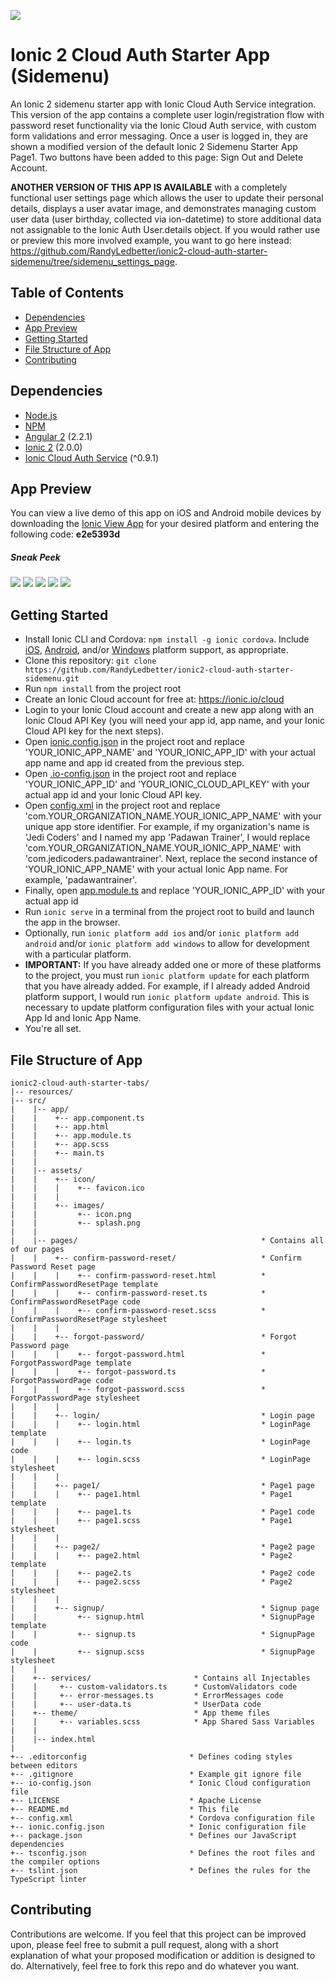 ![](http://i.imgur.com/10YWsI3.png)
# Ionic 2 Cloud Auth Starter App (Sidemenu) 
An Ionic 2 sidemenu starter app with Ionic Cloud Auth Service integration. This version of the app contains a complete user login/registration flow with password reset functionality via the Ionic Cloud Auth service, with custom form validations and error messaging. Once a user is logged in, they are shown a modified version of the default Ionic 2 Sidemenu Starter App Page1. Two buttons have been added to this page: Sign Out and Delete Account.

**ANOTHER VERSION OF THIS APP IS AVAILABLE** with a completely functional user settings page which allows the user to update their personal details, displays a user avatar image, and demonstrates managing custom user data (user birthday, collected via ion-datetime) to store additional data not assignable to the Ionic Auth User.details object. If you would rather use or preview this more involved example, you want to go here instead:
https://github.com/RandyLedbetter/ionic2-cloud-auth-starter-sidemenu/tree/sidemenu_settings_page.

## Table of Contents
 - [Dependencies](#dependencies)
 - [App Preview](#app-preview)
 - [Getting Started](#getting-started)
 - [File Structure of App](#file-structure-of-app)
 - [Contributing](#contributing)
 
## Dependencies
* [Node.js](https://github.com/nodejs/node)
* [NPM](https://github.com/npm/npm)
* [Angular 2](https://github.com/angular/angular) (2.2.1)
* [Ionic 2](https://github.com/driftyco/ionic/) (2.0.0)
* [Ionic Cloud Auth Service](https://docs.ionic.io/services/auth/) (^0.9.1)

## App Preview
You can view a live demo of this app on iOS and Android mobile devices by downloading the [Ionic View App](http://view.ionic.io) for your desired platform and entering the following code:
**e2e5393d**

##### Sneak Peek
![](http://i.imgur.com/IiZPVzk.png)
![](http://i.imgur.com/y1sSmYI.png)
![](http://i.imgur.com/lJesnc8.png)
![](http://i.imgur.com/L9oCE0U.png)
![](http://i.imgur.com/eVTQSb7.png)

## Getting Started
* Install Ionic CLI and Cordova: `npm install -g ionic cordova`. Include [iOS](https://cordova.apache.org/docs/en/latest/guide/platforms/ios/), [Android](https://cordova.apache.org/docs/en/latest/guide/platforms/android/), and/or [Windows](https://cordova.apache.org/docs/en/latest/guide/platforms/win8/index.html) platform support, as appropriate.
* Clone this repository: `git clone https://github.com/RandyLedbetter/ionic2-cloud-auth-starter-sidemenu.git`
* Run `npm install` from the project root
* Create an Ionic Cloud account for free at: https://ionic.io/cloud
* Login to your Ionic Cloud account and create a new app along with an Ionic Cloud API Key (you will need your app id, app name, and your Ionic Cloud API key for the next steps).
* Open [ionic.config.json](https://github.com/RandyLedbetter/ionic2-cloud-auth-starter-sidemenu/blob/master/ionic.config.json#L2-L3) in the project root and replace 'YOUR_IONIC_APP_NAME' and 'YOUR_IONIC_APP_ID' with your actual app name and app id created from the previous step.
* Open [.io-config.json](https://github.com/RandyLedbetter/ionic2-cloud-auth-starter-sidemenu/blob/master/.io-config.json#L1) in the project root and replace 'YOUR_IONIC_APP_ID' and 'YOUR_IONIC_CLOUD_API_KEY' with your actual app id and your Ionic Cloud API key.
* Open [config.xml](https://github.com/RandyLedbetter/ionic2-cloud-auth-starter-sidemenu/blob/master/config.xml#L2-L3) in the project root and replace 'com.YOUR_ORGANIZATION_NAME.YOUR_IONIC_APP_NAME' with your unique app store identifier. For example, if my organization's name is 'Jedi Coders' and I named my app 'Padawan Trainer', I would replace 'com.YOUR_ORGANIZATION_NAME.YOUR_IONIC_APP_NAME' with 'com.jedicoders.padawantrainer'. Next, replace the second instance of 'YOUR_IONIC_APP_NAME' with your actual Ionic App name. For example, 'padawantrainer'.
* Finally, open [app.module.ts](https://github.com/RandyLedbetter/ionic2-cloud-auth-starter-sidemenu/blob/master/src/app/app.module.ts#L21) and replace 'YOUR_IONIC_APP_ID' with your actual app id
* Run `ionic serve` in a terminal from the project root to build and launch the app in the browser.
* Optionally, run `ionic platform add ios` and/or `ionic platform add android` and/or `ionic platform add windows` to allow for development with a particular platform. 
* **IMPORTANT:** If you have already added one or more of these platforms to the project, you must run `ionic platform update` for each platform that you have already added. For example, if I already added Android platform support, I would run `ionic platform update android`. This is necessary to update platform configuration files with your actual Ionic App Id and Ionic App Name.
* You're all set.

## File Structure of App

```
ionic2-cloud-auth-starter-tabs/
|-- resources/
|-- src/
|    |-- app/
|    |    +-- app.component.ts
|    |    +-- app.html
|    |    +-- app.module.ts
|    |    +-- app.scss
|    |    +-- main.ts
|    |
|    |-- assets/
|    |    +-- icon/
|    |    |    +-- favicon.ico
|    |    |
|    |    +-- images/
|    |         +-- icon.png
|    |         +-- splash.png
|    |
|    |-- pages/                                         * Contains all of our pages
|    |    +-- confirm-password-reset/                   * Confirm Password Reset page
|    |    |    +-- confirm-password-reset.html          * ConfirmPasswordResetPage template
|    |    |    +-- confirm-password-reset.ts            * ConfirmPasswordResetPage code
|    |    |    +-- confirm-password-reset.scss          * ConfirmPasswordResetPage stylesheet
|    |    |
|    |    +-- forgot-password/                          * Forgot Password page
|    |    |    +-- forgot-password.html                 * ForgotPasswordPage template
|    |    |    +-- forgot-password.ts                   * ForgotPasswordPage code
|    |    |    +-- forgot-password.scss                 * ForgotPasswordPage stylesheet
|    |    |
|    |    +-- login/                                    * Login page
|    |    |    +-- login.html                           * LoginPage template
|    |    |    +-- login.ts                             * LoginPage code
|    |    |    +-- login.scss                           * LoginPage stylesheet
|    |    |
|    |    +-- page1/                                    * Page1 page
|    |    |    +-- page1.html                           * Page1 template
|    |    |    +-- page1.ts                             * Page1 code
|    |    |    +-- page1.scss                           * Page1 stylesheet
|    |    |
|    |    +-- page2/                                    * Page2 page
|    |    |    +-- page2.html                           * Page2 template
|    |    |    +-- page2.ts                             * Page2 code
|    |    |    +-- page2.scss                           * Page2 stylesheet
|    |    |
|    |    +-- signup/                                   * Signup page
|    |         +-- signup.html                          * SignupPage template
|    |         +-- signup.ts                            * SignupPage code
|    |         +-- signup.scss                          * SignupPage stylesheet
|    |
|    +-- services/                       * Contains all Injectables
|    |     +-- custom-validators.ts      * CustomValidators code
|    |     +-- error-messages.ts         * ErrorMessages code
|    |     +-- user-data.ts              * UserData code
|    +-- theme/                          * App theme files
|    |     +-- variables.scss            * App Shared Sass Variables
|    |
|    |-- index.html
|
+-- .editorconfig                       * Defines coding styles between editors
+-- .gitignore                          * Example git ignore file
+-- io-config.json                      * Ionic Cloud configuration file
+-- LICENSE                             * Apache License
+-- README.md                           * This file
+-- config.xml                          * Cordova configuration file
+-- ionic.config.json                   * Ionic configuration file
+-- package.json                        * Defines our JavaScript dependencies
+-- tsconfig.json                       * Defines the root files and the compiler options
+-- tslint.json                         * Defines the rules for the TypeScript linter
```
## Contributing
Contributions are welcome. If you feel that this project can be improved upon, please feel free to submit a pull request, along with a short explanation of what your proposed modification or addition is designed to do. Alternatively, feel free to fork this repo and do whatever you want.
